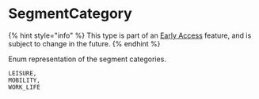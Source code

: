 # SegmentCategory

{% hint style="info" %}
This type is part of an [Early Access](../../../../appendix/feature-production-readiness.md) feature, and is subject to change in the future.
{% endhint %}

Enum representation of the segment categories.

```
LEISURE,
MOBILITY,
WORK_LIFE
```
